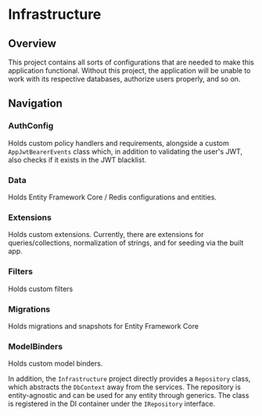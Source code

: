﻿# Infrastructure

## Overview
This project contains all sorts of configurations that are needed to make this application functional. Without this project, the application will be unable to work with its respective databases, authorize users properly, and so on.

## Navigation

### AuthConfig
Holds custom policy handlers and requirements, alongside a custom ``AppJwtBearerEvents`` class which, in addition to validating the user's JWT, also checks if it exists in the JWT blacklist.

### Data
Holds Entity Framework Core / Redis configurations and entities.

### Extensions
Holds custom extensions. Currently, there are extensions for queries/collections, normalization of strings, and for seeding via the built app.

### Filters
Holds custom filters

### Migrations
Holds migrations and snapshots for Entity Framework Core

### ModelBinders
Holds custom model binders.



In addition, the ``Infrastructure`` project directly provides a ``Repository`` class, which abstracts the ``DbContext`` away from the services. The repository is entity-agnostic and can be used for any entity through generics. The class is registered in the DI container under the ``IRepository`` interface.

